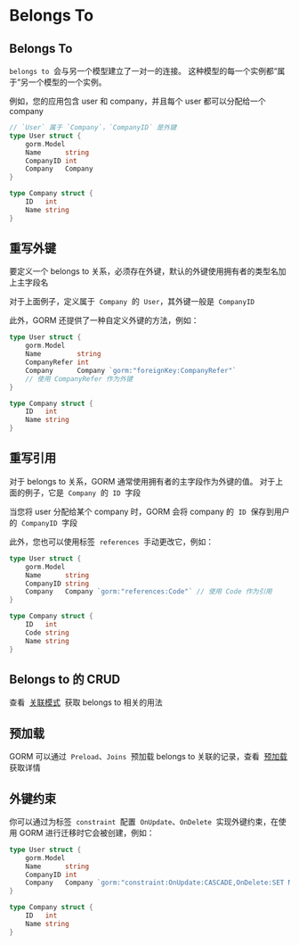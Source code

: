 # Belongs To

## Belongs To

`belongs to`  会与另一个模型建立了一对一的连接。 这种模型的每一个实例都“属于”另一个模型的一个实例。

例如，您的应用包含 user 和 company，并且每个 user 都可以分配给一个 company

```go
// `User` 属于 `Company`，`CompanyID` 是外键
type User struct {
    gorm.Model
    Name      string
    CompanyID int
    Company   Company
}

type Company struct {
    ID   int
    Name string
}
```

## 重写外键

要定义一个 belongs to 关系，必须存在外键，默认的外键使用拥有者的类型名加上主字段名

对于上面例子，定义属于  `Company`  的  `User`，其外键一般是  `CompanyID`

此外，GORM 还提供了一种自定义外键的方法，例如：

```go
type User struct {
    gorm.Model
    Name         string
    CompanyRefer int
    Company      Company `gorm:"foreignKey:CompanyRefer"`
    // 使用 CompanyRefer 作为外键
}

type Company struct {
    ID   int
    Name string
}
```

## 重写引用

对于 belongs to 关系，GORM 通常使用拥有者的主字段作为外键的值。 对于上面的例子，它是  `Company`  的  `ID`  字段

当您将 user 分配给某个 company 时，GORM 会将 company 的  `ID`  保存到用户的  `CompanyID`  字段

此外，您也可以使用标签  `references`  手动更改它，例如：

```go
type User struct {
    gorm.Model
    Name      string
    CompanyID string
    Company   Company `gorm:"references:Code"` // 使用 Code 作为引用
}

type Company struct {
    ID   int
    Code string
    Name string
}
```

## Belongs to 的 CRUD

查看  [关联模式](https://gorm.io/zh_CN/docs/associations.html#Association-Mode)  获取 belongs to 相关的用法

## 预加载

GORM 可以通过  `Preload`、`Joins`  预加载 belongs to 关联的记录，查看  [预加载](https://gorm.io/zh_CN/docs/preload.html)  获取详情

## 外键约束

你可以通过为标签  `constraint`  配置  `OnUpdate`、`OnDelete`  实现外键约束，在使用 GORM 进行迁移时它会被创建，例如：

```go
type User struct {
    gorm.Model
    Name      string
    CompanyID int
    Company   Company `gorm:"constraint:OnUpdate:CASCADE,OnDelete:SET NULL;"`
}

type Company struct {
    ID   int
    Name string
}
```
